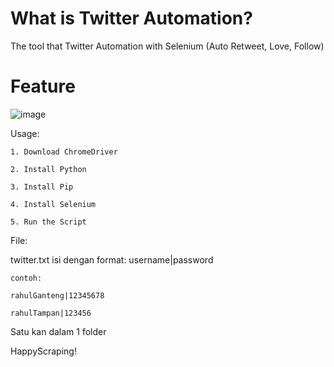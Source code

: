 # What is Twitter Automation?

The tool that Twitter Automation with Selenium (Auto Retweet, Love, Follow)

# Feature
![image](https://user-images.githubusercontent.com/73378179/117927168-05a7a700-b324-11eb-801e-89eef3fd4067.png)


Usage:

    1. Download ChromeDriver

    2. Install Python

    3. Install Pip

    4. Install Selenium

    5. Run the Script

    
    
File: 

twitter.txt
    isi dengan format: username|password
  
    contoh: 
  
    rahulGanteng|12345678
  
    rahulTampan|123456
    
 
Satu kan dalam 1 folder
      
HappyScraping!
